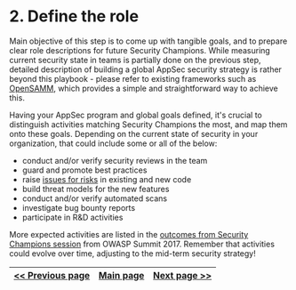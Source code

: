 # 2. Define the role
Main objective of this step is to come up with tangible goals, and to prepare clear
role descriptions for future Security Champions. While measuring current security state in
 teams is partially done on the previous step, detailed description of building a global AppSec security strategy is rather beyond this playbook - please refer to existing frameworks such as [OpenSAMM](http://www.opensamm.org), which provides a simple and straightforward way to achieve this.

Having your AppSec program and global goals defined, it's crucial to distinguish activities matching Security Champions the most, and map them onto these goals. Depending on the current state of security in your organization, that could include some or all of the below:
- conduct and/or verify security reviews in the team
- guard and promote best practices
- raise [issues for risks](https://2016.appsec.eu/wp-content/uploads/2016/07/AppSecEU2016-Dinis-Cruz-Using-Jira-To-Manage-Risks.pdf) in existing and new code
- build threat models for the new features
- conduct and/or verify automated scans
- investigate bug bounty reports
- participate in R&D activities


More expected activities are listed in the [outcomes from Security Champions session](https://github.com/OWASP/owasp-summit-2017/blob/master/Outcomes/Security-Champions/Security-Champions.md) from OWASP Summit 2017. Remember that activities could evolve over time, adjusting
 to the mid-term security strategy!


[<< Previous page](1.%20Identify%20teams.md) | [Main page](../README.md) | [Next page >>](3.%20Nominate%20Champions.md)
| --- | --- | --- |
